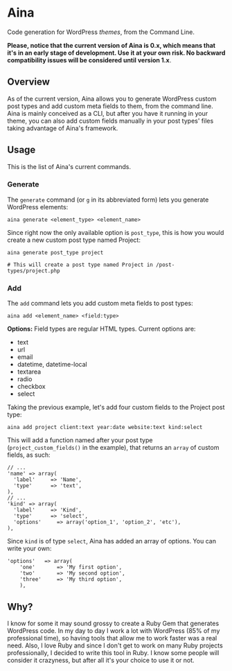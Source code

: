 Aina
=====

Code generation for WordPress *themes*, from the Command Line.

**Please, notice that the current version of Aina is 0.x, which means that it's in an early stage of development. Use it at your own risk. No backward compatibility issues will be considered until version 1.x**.

## Overview
As of the current version, Aina allows you to generate WordPress custom post types and add custom meta fields to them, from the command line. Aina is mainly conceived as a CLI, but after you have it running in your theme, you can also add custom fields manually in your post types' files taking advantage of Aina's framework.

## Usage
This is the list of Aina's current commands.

### Generate
The `generate` command (or `g` in its abbreviated form) lets you generate WordPress elements:

`aina generate <element_type> <element_name>`

Since right now the only available option is `post_type`, this is how you would create a new custom post type named Project:

```
aina generate post_type project

# This will create a post type named Project in /post-types/project.php
```

### Add
The `add` command lets you add custom meta fields to post types:

`aina add <element_name> <field:type>`

**Options:** Field types are regular HTML types. Current options are:

- text
- url
- email
- datetime, datetime-local
- textarea
- radio
- checkbox
- select

Taking the previous example, let's add four custom fields to the Project post type:

`aina add project client:text year:date website:text kind:select`

This will add a function named after your post type (`project_custom_fields()` in the example), that returns an `array` of custom fields, as such:

```
// ...
'name' => array(
  'label'     => 'Name',
  'type'      => 'text',
),
// ...
'kind' => array(
  'label'     => 'Kind',
  'type'      => 'select',
  'options'		=> array('option_1', 'option_2', 'etc'),
),
```

Since `kind` is of type `select`, Aina has added an array of options. You can write your own:

```
'options' 	=> array(
	'one' 		=> 'My first option',
	'two' 		=> 'My second option',
	'three' 	=> 'My third option',
	),
```

## Why?
I know for some it may sound grossy to create a Ruby Gem that generates WordPress code. In my day to day I work a lot with WordPress (85% of my professional time), so having tools that allow me to work faster was a real need. Also, I love Ruby and since I don't get to work on many Ruby projects professionally, I decided to write this tool in Ruby. I know some people will consider it crazyness, but after all it's your choice to use it or not. 
